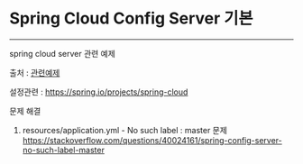# Spring Cloud Config Server 기본

---

spring cloud server 관련 예제



출처 : [관련예제](https://yaboong.github.io/spring-cloud/2018/11/25/spring-cloud-config/)

설정관련 : https://spring.io/projects/spring-cloud

문제 해결
1. resources/application.yml - No such label : master 문제  
   https://stackoverflow.com/questions/40024161/spring-config-server-no-such-label-master
 
